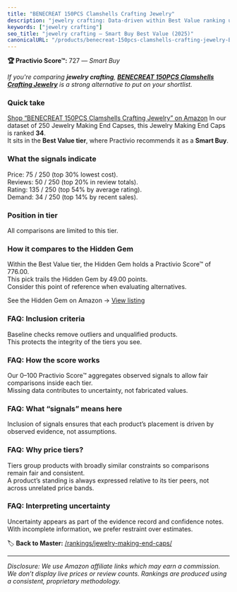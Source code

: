 ```yaml
---
title: "BENECREAT 150PCS Clamshells Crafting Jewelry"
description: "jewelry crafting: Data-driven within Best Value ranking using the Practivio Score™. Positioned by quality, value, demand, findability, momentum."
keywords: ["jewelry crafting"]
seo_title: "jewelry crafting — Smart Buy Best Value (2025)"
canonicalURL: "/products/benecreat-150pcs-clamshells-crafting-jewelry-B09PCY4CSZ/"
---
```


**🏆 Practivio Score™:** 727 — _Smart Buy_


*If you're comparing **jewelry crafting**, **[BENECREAT 150PCS Clamshells Crafting Jewelry](https://www.amazon.com/dp/B09PCY4CSZ?tag=practivio-20)** is a strong alternative to put on your shortlist.*
### Quick take
[Shop “BENECREAT 150PCS Clamshells Crafting Jewelry” on Amazon](https://www.amazon.com/dp/B09PCY4CSZ?tag=practivio-20)
In our dataset of 250 Jewelry Making End Capses, this Jewelry Making End Caps is ranked **34**.  
It sits in the **Best Value tier**, where Practivio recommends it as a **Smart Buy**.

### What the signals indicate
Price: 75 / 250 (top 30% lowest cost).  
Reviews: 50 / 250 (top 20% in review totals).  
Rating: 135 / 250 (top 54% by average rating).  
Demand: 34 / 250 (top 14% by recent sales).

### Position in tier
All comparisons are limited to this tier.

### How it compares to the Hidden Gem
Within the Best Value tier, the Hidden Gem holds a Practivio Score™ of 776.00.  
This pick trails the Hidden Gem by 49.00 points.  
Consider this point of reference when evaluating alternatives.  

See the Hidden Gem on Amazon → [View listing](https://www.amazon.com/dp/B01HMUU2Y4?tag=practivio-20)

### FAQ: Inclusion criteria
Baseline checks remove outliers and unqualified products.  
This protects the integrity of the tiers you see.

### FAQ: How the score works
Our 0–100 Practivio Score™ aggregates observed signals to allow fair comparisons inside each tier.  
Missing data contributes to uncertainty, not fabricated values.

### FAQ: What “signals” means here
Inclusion of signals ensures that each product’s placement is driven by observed evidence, not assumptions.

### FAQ: Why price tiers?
Tiers group products with broadly similar constraints so comparisons remain fair and consistent.  
A product’s standing is always expressed relative to its tier peers, not across unrelated price bands.

### FAQ: Interpreting uncertainty
Uncertainty appears as part of the evidence record and confidence notes.  
With incomplete information, we prefer restraint over estimates.


🏷️ **Back to Master:** [/rankings/jewelry-making-end-caps/](/rankings/jewelry-making-end-caps/)

---
_Disclosure: We use Amazon affiliate links which may earn a commission. We don’t display live prices or review counts. Rankings are produced using a consistent, proprietary methodology._
